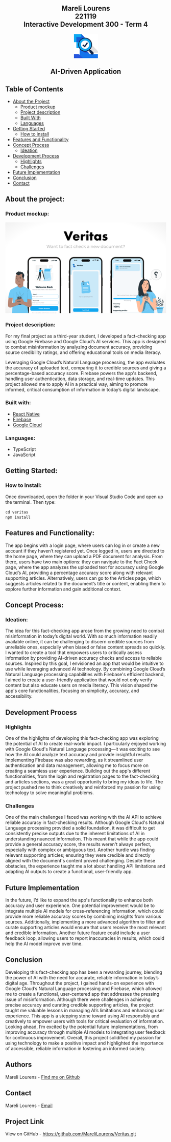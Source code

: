 ## <p align="center" style="text-decoration: none !important;padding:0;margin:0;">Mareli Lourens<br> 221119 <br> Interactive Development 300 - Term 4</p>

<p align="center">
  <img src="./Readme/Icon.png" height="75" style="display: block; margin: 0 auto;">
</p>

## <p align="center" style="text-decoration: none !important;padding:0;margin:0;">AI-Driven Application</p>

## Table of Contents

* [About the Project](#about-the-project)
  * [Product mockup](#product-mockup)
  * [Project description](#project-description)
  * [Built With](#built-with)
  * [Languages](#languages)
* [Getting Started](#getting-started)
  * [How to install](#how-to-install)
* [Features and Functionality](#features-and-functionality)
* [Concept Process](#concept-process)
   * [Ideation](#ideation)
* [Development Process](#development-process)
    * [Highlights](#highlights)
    * [Challenges](#challenges)
* [Future Implementation](#future-implementation)
* [Conclusion](#conclusion)
* [Contact](#contact)

## About the project:

### Product mockup:
![Mockup](./README/mockup.png)

### Project description:

For my final project as a third-year student, I developed a fact-checking app using Google Firebase and Google Cloud’s AI services. This app is designed to combat misinformation by analyzing document accuracy, providing source credibility ratings, and offering educational tools on media literacy.

Leveraging Google Cloud’s Natural Language processing, the app evaluates the accuracy of uploaded text, comparing it to credible sources and giving a percentage-based accuracy score. Firebase powers the app's backend, handling user authentication, data storage, and real-time updates. This project allowed me to apply AI in a practical way, aiming to promote informed, critical consumption of information in today’s digital landscape.

### Built with:
* [React Native](https://reactnative.dev/)
* [Firebase](https://firebase.google.com/)
* [Google Cloud](https://console.cloud.google.com/welcome/new?project=axial-rigging-439517-j1)

### Languages:
* TypeScript
* JavaScript

## Getting Started:

### How to Install:

Once downloaded, open the folder in your Visual Studio Code and open up the terminal. Then type:

```
cd veritas
npm install
```

## Features and Functionality:

The app begins with a login page, where users can log in or create a new account if they haven’t registered yet. Once logged in, users are directed to the home page, where they can upload a PDF document for analysis. From there, users have two main options: they can navigate to the Fact Check page, where the app analyzes the uploaded text for accuracy using Google Cloud’s AI, providing a percentage accuracy score along with relevant supporting articles. Alternatively, users can go to the Articles page, which suggests articles related to the document’s title or content, enabling them to explore further information and gain additional context.

## Concept Process:

### Ideation:

The idea for this fact-checking app arose from the growing need to combat misinformation in today’s digital world. With so much information readily available online, it can be challenging to discern credible sources from unreliable ones, especially when biased or false content spreads so quickly. I wanted to create a tool that empowers users to critically assess information by providing AI-driven accuracy checks and access to reliable sources. Inspired by this goal, I envisioned an app that would be intuitive to use while leveraging advanced AI technology. By combining Google Cloud’s Natural Language processing capabilities with Firebase's efficient backend, I aimed to create a user-friendly application that would not only verify content but also educate users on media literacy. This vision shaped the app's core functionalities, focusing on simplicity, accuracy, and accessibility.

## Development Process

### Highlights

One of the highlights of developing this fact-checking app was exploring the potential of AI to create real-world impact. I particularly enjoyed working with Google Cloud's Natural Language processing—it was exciting to see how the AI could analyze text accuracy and provide insightful results. Implementing Firebase was also rewarding, as it streamlined user authentication and data management, allowing me to focus more on creating a seamless user experience. Building out the app's different functionalities, from the login and registration pages to the fact-checking and articles sections, was a great opportunity to bring my ideas to life. The project pushed me to think creatively and reinforced my passion for using technology to solve meaningful problems.

### Challenges

One of the main challenges I faced was working with the AI API to achieve reliable accuracy in fact-checking results. Although Google Cloud's Natural Language processing provided a solid foundation, it was difficult to get consistently precise outputs due to the inherent limitations of AI in understanding nuanced information. This meant that while the app could provide a general accuracy score, the results weren't always perfect, especially with complex or ambiguous text. Another hurdle was finding relevant supporting articles; ensuring they were credible and directly aligned with the document's content proved challenging. Despite these obstacles, the experience taught me a lot about handling API limitations and adapting AI outputs to create a functional, user-friendly app.

## Future Implementation

In the future, I’d like to expand the app's functionality to enhance both accuracy and user experience. One potential improvement would be to integrate multiple AI models for cross-referencing information, which could provide more reliable accuracy scores by combining insights from various sources. Additionally, implementing a more advanced algorithm to filter and curate supporting articles would ensure that users receive the most relevant and credible information. Another future feature could include a user feedback loop, allowing users to report inaccuracies in results, which could help the AI model improve over time. 


## Conclusion

Developing this fact-checking app has been a rewarding journey, blending the power of AI with the need for accurate, reliable information in today’s digital age. Throughout the project, I gained hands-on experience with Google Cloud’s Natural Language processing and Firebase, which allowed me to create a functional, user-centered app that addresses the pressing issue of misinformation. Although there were challenges in achieving precise accuracy and curating credible supporting articles, the project taught me valuable lessons in managing AI’s limitations and enhancing user experience. This app is a stepping stone toward using AI responsibly and creatively to empower users with tools for critical evaluation of information. Looking ahead, I’m excited by the potential future implementations, from improving accuracy through multiple AI models to integrating user feedback for continuous improvement. Overall, this project solidified my passion for using technology to make a positive impact and highlighted the importance of accessible, reliable information in fostering an informed society.


## Authors
Mareli Lourens - [Find me on Github](https://github.com/MareliLourens)

## Contact
Mareli Lourens - [Email](mailto:221119@virtualwindow.co.za)

## Project Link
View on GitHub - https://github.com/MareliLourens/Veritas.git

